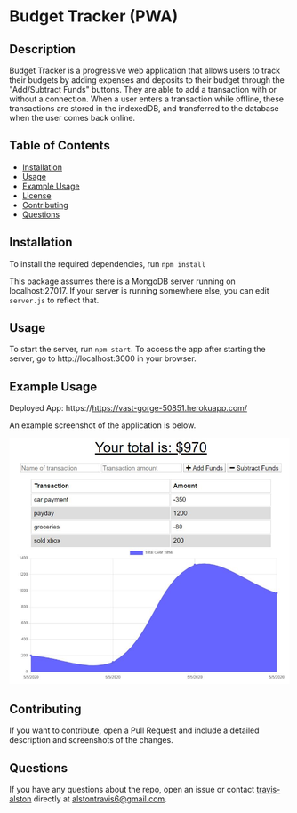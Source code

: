 # Budget Tracker (PWA)

## Description

Budget Tracker is a progressive web application that allows users to track their budgets by adding expenses and deposits to their budget through the "Add/Subtract Funds" buttons. They are able to add a transaction with or without a connection. When a user enters a transaction while offline, these transactions are stored in the indexedDB, and transferred to the database when the user comes back online.

## Table of Contents

- [Installation](#installation)
- [Usage](#usage)
- [Example Usage](#example-usage)
- [License](#license)
- [Contributing](#contributing)
- [Questions](#questions)

## Installation

To install the required dependencies, run `npm install`

This package assumes there is a MongoDB server running on localhost:27017. If your server is running somewhere else, you can edit `server.js` to reflect that.

## Usage

To start the server, run `npm start`. To access the app after starting the server, go to http://localhost:3000 in your browser.

## Example Usage

Deployed App: https://https://vast-gorge-50851.herokuapp.com/

An example screenshot of the application is below.

![screenshot](assets/budget_tracker.jpeg)

## Contributing

If you want to contribute, open a Pull Request and include a detailed description and screenshots of the changes.

## Questions

If you have any questions about the repo, open an issue or contact [travis-alston](https://github.com/TravisAlston) directly at alstontravis6@gmail.com.